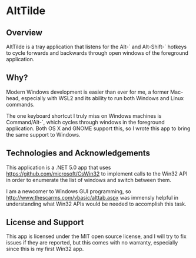 # AltTilde

## Overview

AltTilde is a tray application that listens for the Alt-\` and Alt-Shift-\` hotkeys to cycle forwards and backwards through open windows of the foreground application.

## Why?

Modern Windows development is easier than ever for me, a former Mac-head, especially with WSL2 and its ability to run both Windows and Linux commands.

The one keyboard shortcut I truly miss on Windows machines is Command/Alt-\`, which cycles through windows in the foreground application. Both OS X and GNOME support this, so I wrote this app to bring the same support to Windows.

## Technologies and Acknowledgements

This application is a .NET 5.0 app that uses https://github.com/microsoft/CsWin32 to implement calls to the Win32 API in order to enumerate the list of windows and switch between them.

I am a newcomer to Windows GUI programming, so http://www.thescarms.com/vbasic/alttab.aspx was immensly helpful in understanding what Win32 APIs would be needed to accomplish this task.

## License and Support

This app is licensed under the MIT open source license, and I will try to fix issues if they are reported, but this comes with no warranty, especially since this is my first Win32 app.

